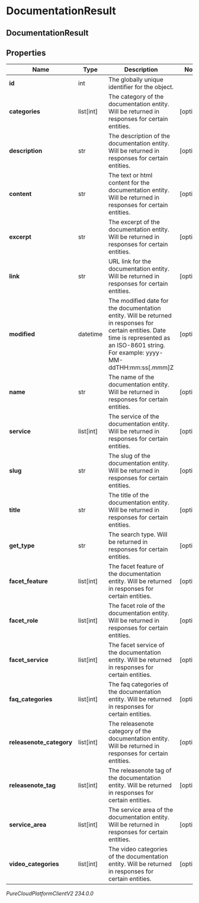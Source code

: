 # DocumentationResult

## DocumentationResult

## Properties

|Name | Type | Description | Notes|
|------------ | ------------- | ------------- | -------------|
| **id** | int | The globally unique identifier for the object. | |
| **categories** | list[int] | The category of the documentation entity. Will be returned in responses for certain entities. | [optional] |
| **description** | str | The description of the documentation entity. Will be returned in responses for certain entities. | [optional] |
| **content** | str | The text or html content for the documentation entity. Will be returned in responses for certain entities. | [optional] |
| **excerpt** | str | The excerpt of the documentation entity. Will be returned in responses for certain entities. | [optional] |
| **link** | str | URL link for the documentation entity. Will be returned in responses for certain entities. | [optional] |
| **modified** | datetime | The modified date for the documentation entity. Will be returned in responses for certain entities. Date time is represented as an ISO-8601 string. For example: yyyy-MM-ddTHH:mm:ss[.mmm]Z | [optional] |
| **name** | str | The name of the documentation entity. Will be returned in responses for certain entities. | [optional] |
| **service** | list[int] | The service of the documentation entity. Will be returned in responses for certain entities. | [optional] |
| **slug** | str | The slug of the documentation entity. Will be returned in responses for certain entities. | [optional] |
| **title** | str | The title of the documentation entity. Will be returned in responses for certain entities. | [optional] |
| **get_type** | str | The search type. Will be returned in responses for certain entities. | [optional] |
| **facet_feature** | list[int] | The facet feature of the documentation entity. Will be returned in responses for certain entities. | [optional] |
| **facet_role** | list[int] | The facet role of the documentation entity. Will be returned in responses for certain entities. | [optional] |
| **facet_service** | list[int] | The facet service of the documentation entity. Will be returned in responses for certain entities. | [optional] |
| **faq_categories** | list[int] | The faq categories of the documentation entity. Will be returned in responses for certain entities. | [optional] |
| **releasenote_category** | list[int] | The releasenote category of the documentation entity. Will be returned in responses for certain entities. | [optional] |
| **releasenote_tag** | list[int] | The releasenote tag of the documentation entity. Will be returned in responses for certain entities. | [optional] |
| **service_area** | list[int] | The service area of the documentation entity. Will be returned in responses for certain entities. | [optional] |
| **video_categories** | list[int] | The video categories of the documentation entity. Will be returned in responses for certain entities. | [optional] |



_PureCloudPlatformClientV2 234.0.0_
